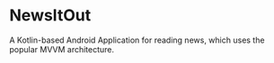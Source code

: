 # NewsItOut

A Kotlin-based Android Application for reading news, which uses the popular MVVM architecture.
